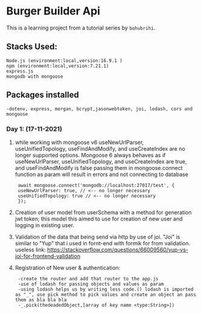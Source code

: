 # Burger Builder Api

This is a learning project from a tutorial series by `bohubrihi`.

## Stacks Used:
    Node.js (environment:local,version:16.9.1 )
    npm (environment:local,version:7.21.1)
    express.js
    mongodb with mongoose

## Packages installed

    -dotenv, express, morgan, bcrypt,jasonwebtoken, joi, lodash, cors and mongoose

### Day 1: (17-11-2021)
1. while working with mongoose v6 useNewUrlParser, useUnifiedTopology, useFindAndModify, and useCreateIndex are no longer supported options. Mongoose 6 always behaves as if useNewUrlParser, useUnifiedTopology, and useCreateIndex are true, and useFindAndModify is false
passing them in mongoose.connect function as param will result in errors and not connecting to database

        await mongoose.connect('mongodb://localhost:27017/test', {
        useNewUrlParser: true, // <-- no longer necessary
        useUnifiedTopology: true // <-- no longer necessary
        });

2. Creation of  user model from userSchema with a method for generation jwt token; this model this aimed to use for creation of new user and logging in existing user.

3. Validation of the data that being send via http by use of joi. "Joi" is similar to "Yup" that i used in fornt-end with formik for from validation. 
         useless link:  https://stackoverflow.com/questions/66009560/yup-vs-joi-for-frontend-validation

4. Registration of New user & authentication:

        -create the router and add that router to the app.js
        -use of lodash for passing objects and values as param
        -using lodash helps us by writing less code.() lodash is imported as "_", use pick method to pick values and create an object an pass them as bla bla bla
        -_.pick(thedeadedObject,[array of key name <type:String>])